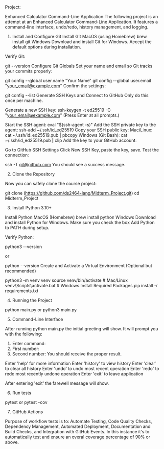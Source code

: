 Project: 

Enhanced Calculator Command-Line Application
The following project is an attempt at an Enhanced Calculator Command-Line Application.
It features a command-line interface, undo/redo, history management, and logging.

1. Install and Configure Git
Install Git
MacOS (using Homebrew)
brew install git
Windows
Download and install Git for Windows.
Accept the default options during installation.

Verify Git:

git --version
Configure Git Globals
Set your name and email so Git tracks your commits properly:

git config --global user.name "Your Name"
git config --global user.email "your_email@example.com"
Confirm the settings:

git config --list
Generate SSH Keys and Connect to GitHub
Only do this once per machine.

Generate a new SSH key:
ssh-keygen -t ed25519 -C "your_email@example.com"
(Press Enter at all prompts.)

Start the SSH agent:
eval "$(ssh-agent -s)"
Add the SSH private key to the agent:
ssh-add ~/.ssh/id_ed25519
Copy your SSH public key:
Mac/Linux:
cat ~/.ssh/id_ed25519.pub | pbcopy
Windows (Git Bash):
cat ~/.ssh/id_ed25519.pub | clip
Add the key to your GitHub account:

Go to GitHub SSH Settings
Click New SSH Key, paste the key, save.
Test the connection:

ssh -T git@github.com
You should see a success message.

2. Clone the Repository

Now you can safely clone the course project:

git clone (https://github.com/ds2464-lang/Midterm_Project.git)
cd Midterm_Project

3. Install Python 3.10+

Install Python
MacOS (Homebrew)
brew install python
Windows
Download and install Python for Windows.
Make sure you check the box Add Python to PATH during setup.

Verify Python:

python3 --version

or

python --version
Create and Activate a Virtual Environment
(Optional but recommended)

python3 -m venv venv
source venv/bin/activate   # Mac/Linux
venv\Scripts\activate.bat  # Windows
Install Required Packages
pip install -r requirements.txt

4. Running the Project

python main.py or python3 main.py

5. Command-Line Interface

After running python main.py the initial greeting will show.
It will prompt you with the following:
  1. Enter command:
  2. First number:
  3. Second number:
You should receive the proper result.

Enter 'help' for more information
Enter 'history' to view history
Enter 'clear' to clear all history
Enter 'undo' to undo most recent operation
Enter 'redo' to redo most recently undone operation
Enter 'exit' to leave application

After entering 'exit' the farewell message will show.

6. Run tests

pytest or pytest -cov

7. GitHub Actions

Purpose of workflow tests is to:
Automate Testing, Code Quality Checks, Dependency Management, Automated Deployment, Documentation
and Build Checks, and Integration with GitHub Events.  In this instance it's to automatically
test and ensure an overal coverage percentage of 90% or above.

